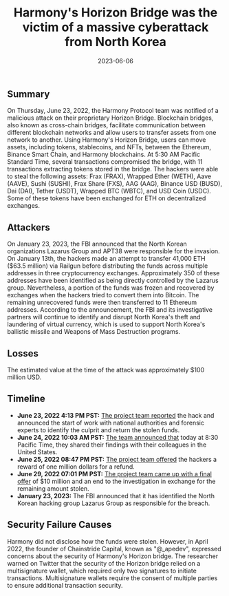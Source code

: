 ﻿---
date: 2023-06-06
custodians: Harmony’s Horizon
categories: Bridge Hack
title: Harmony's Horizon Bridge was the victim of a massive cyberattack from North Korea
---

## Summary

On Thursday, June 23, 2022, the Harmony Protocol team was notified of a malicious attack on their proprietary Horizon Bridge. Blockchain bridges, also known as cross-chain bridges, facilitate communication between different blockchain networks and allow users to transfer assets from one network to another. Using Harmony's Horizon Bridge, users can move assets, including tokens, stablecoins, and NFTs, between the Ethereum, Binance Smart Chain, and Harmony blockchains.
At 5:30 AM Pacific Standard Time, several transactions compromised the bridge, with 11 transactions extracting tokens stored in the bridge. The hackers were able to steal the following assets: Frax (FRAX), Wrapped Ether (WETH), Aave (AAVE), Sushi (SUSHI), Frax Share (FXS), AAG (AAG), Binance USD (BUSD), Dai (DAI), Tether (USDT), Wrapped BTC (WBTC), and USD Coin (USDC). Some of these tokens have been exchanged for ETH on decentralized exchanges.

## Attackers

On January 23, 2023, the FBI announced that the North Korean organizations Lazarus Group and APT38 were responsible for the invasion. On January 13th, the hackers made an attempt to transfer 41,000 ETH ($63.5 million) via Railgun before distributing the funds across multiple addresses in three cryptocurrency exchanges. Approximately 350 of these addresses have been identified as being directly controlled by the Lazarus group.
Nevertheless, a portion of the funds was frozen and recovered by exchanges when the hackers tried to convert them into Bitcoin. The remaining unrecovered funds were then transferred to 11 Ethereum addresses.
According to the announcement, the FBI and its investigative partners will continue to identify and disrupt North Korea's theft and laundering of virtual currency, which is used to support North Korea's ballistic missile and Weapons of Mass Destruction programs.

## Losses

The estimated value at the time of the attack was approximately $100 million USD.

## Timeline

- **June 23, 2022 4:13 PM PST:** [The project team reported](https://twitter.com/harmonyprotocol/status/1540110924400324608?cxt=HHwWgMCjubquyd8qAAAA) the hack and announced the start of work with national authorities and forensic experts to identify the culprit and return the stolen funds.
- **June 24, 2022 10:03 AM PST:** [The team announced that](https://twitter.com/harmonyprotocol/status/1540380101308608512?cxt=HHwWgMCj2c7iw-AqAAAA) today at 8:30 Pacific Time, they shared their findings with their colleagues in the United States.
- **June 25, 2022 08:47 PM PST:** [The project team offered](https://twitter.com/harmonyprotocol/status/1540904433525088256?cxt=HHwWgICzkeKasuIqAAAA) the hackers a reward of one million dollars for a refund.
- **June 29, 2022 07:01 PM PST:** [The project team came up with a final offer](https://twitter.com/harmonyprotocol/status/1542327345175879680?cxt=HHwWgICjiZCjuecqAAAA) of $10 million and an end to the investigation in exchange for the remaining amount stolen.
- **January 23, 2023:** The FBI announced that it has identified the North Korean hacking group Lazarus Group as responsible for the breach.

## Security Failure Causes

Harmony did not disclose how the funds were stolen. However, in April 2022, the founder of Chainstride Capital, known as "@_apedev", expressed concerns about the security of Harmony's Horizon bridge. The researcher warned on Twitter that the security of the Horizon bridge relied on a multisignature wallet, which required only two signatures to initiate transactions. Multisignature wallets require the consent of multiple parties to ensure additional transaction security.
